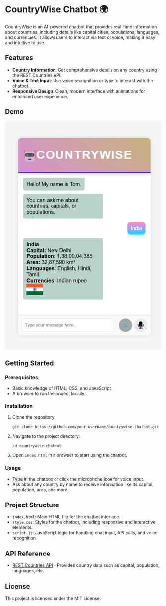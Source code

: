 # CountryWise Chatbot 🌍

CountryWise is an AI-powered chatbot that provides real-time information about countries, including details like capital cities, populations, languages, and currencies. It allows users to interact via text or voice, making it easy and intuitive to use.

## Features

- **Country Information**: Get comprehensive details on any country using the REST Countries API.
- **Voice & Text Input**: Use voice recognition or type to interact with the chatbot.
- **Responsive Design**: Clean, modern interface with animations for enhanced user experience.

## Demo

![CountryWise Chatbot](src\ScreenShot.png)

## Getting Started

### Prerequisites

- Basic knowledge of HTML, CSS, and JavaScript.
- A browser to run the project locally.

### Installation

1. Clone the repository:
    ```bash
    git clone https://github.com/your-username/countrywise-chatbot.git
    ```
2. Navigate to the project directory:
    ```bash
    cd countrywise-chatbot
    ```
3. Open `index.html` in a browser to start using the chatbot.

### Usage

- Type in the chatbox or click the microphone icon for voice input.
- Ask about any country by name to receive information like its capital, population, area, and more.

## Project Structure

- `index.html`: Main HTML file for the chatbot interface.
- `style.css`: Styles for the chatbot, including responsive and interactive elements.
- `script.js`: JavaScript logic for handling chat input, API calls, and voice recognition.

## API Reference

- [REST Countries API](https://restcountries.com/) - Provides country data such as capital, population, languages, etc.

## License

This project is licensed under the MIT License.
